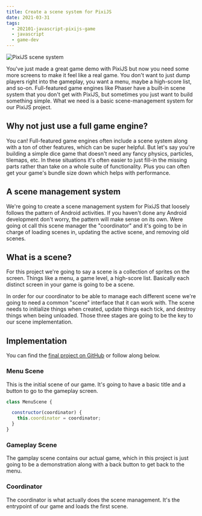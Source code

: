 ```yaml
---
title: Create a scene system for PixiJS
date: 2021-03-31
tags:
  - 202101-javascript-pixijs-game
  - javascript
  - game-dev
---
```


![PixiJS scene system](/202101-create-scene-system-pixijs/header.png)

You've just made a great game demo with PixiJS but now you need some more screens to make it feel like a real game. You don't want to just dump players right into the gameplay, you want a menu, maybe a high-score list, and so-on. Full-featured game engines like Phaser have a built-in scene system that you don't get with PixiJS, but sometimes you just want to build something simple. What we need is a basic scene-management system for our PixiJS project.

## Why not just use a full game engine?

You can! Full-featured game engines often include a scene system along with a ton of other features, which can be super helpful. But let's say you're building a simple dice game that doesn't need any fancy physics, particles, tilemaps, etc. In these situations it's often easier to just fill-in the missing parts rather than take on a whole suite of functionality. Plus you can often get your game's bundle size down which helps with performance.

## A scene management system

We're going to create a scene management system for PixiJS that loosely follows the pattern of Android activities. If you haven't done any Android development don't worry, the pattern will make sense on its own. Were going ot call this scene manager the "coordinator" and it's going to be in charge of loading scenes in, updating the active scene, and removing old scenes.

## What is a scene?

For this project we're going to say a scene is a collection of sprites on the screen. Things like a menu, a game level, a high-score list. Basically each distinct screen in your game is going to be a scene.

In order for our coordinator to be able to manage each different scene we're going to need a common "scene" interface that it can work with. The scene needs to initialize things when created, update things each tick, and destroy things when being unloaded. Those three stages are going to be the key to our scene implementation.


## Implementation

You can find the [final project on GitHub](https://github.com/lurkshark/coderevue/tree/main/202101-javascript-pixijs-game) or follow along below.

### Menu Scene

This is the initial scene of our game. It's going to have a basic title and a button to go to the gameplay screen.

```js
class MenuScene {

  constructor(coordinator) {
    this.coordinator = coordinator;
  }
}
```

### Gameplay Scene

The gamplay scene contains our actual game, which in this project is just going to be a demonstration along with a back button to get back to the menu.

### Coordinator

The coordinator is what actually does the scene management. It's the entrypoint of our game and loads the first scene.
